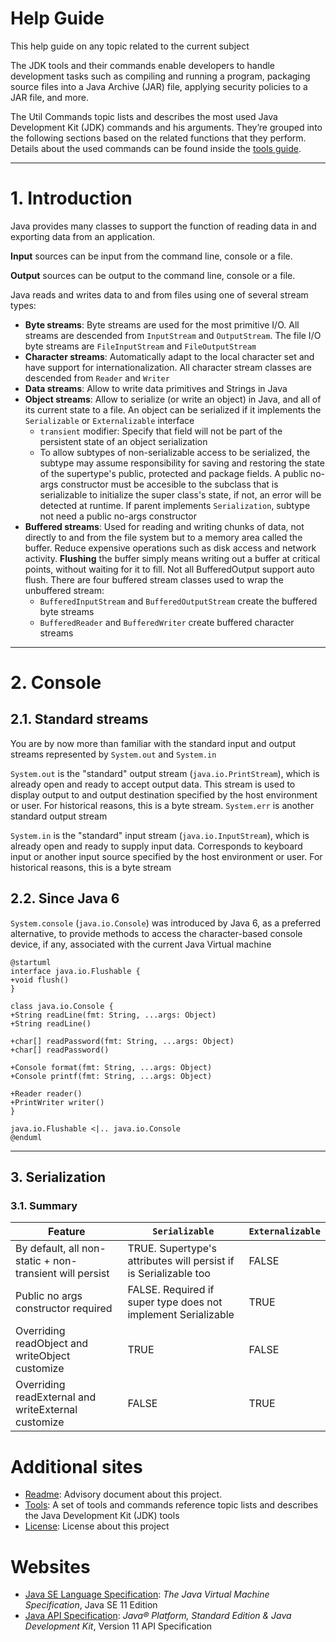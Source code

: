 # Help Guide

This help guide on any topic related to the current subject

The JDK tools and their commands enable developers to handle development tasks such as compiling and running a
program, packaging source files into a Java Archive (JAR) file, applying security policies to a JAR file, and more.

The Util Commands topic lists and describes the most used Java Development Kit (JDK) commands and his arguments.
They’re grouped into the following sections based on the related functions that they perform. Details about the
used commands can be found inside the [tools guide](./TOOLS.md).

---

# 1. Introduction

Java provides many classes to support the function of reading data in and exporting data from an application.

**Input** sources can be input from the command line, console or a file.

**Output** sources can be output to the command line, console or a file.

Java reads and writes data to and from files using one of several stream types:

- **Byte streams**: Byte streams are used for the most primitive I/O. All streams are descended from `InputStream`
  and `OutputStream`. The file I/O byte streams are `FileInputStream` and `FileOutputStream`
- **Character streams**: Automatically adapt to the local character set and have support for internationalization.
  All character stream classes are descended from `Reader` and `Writer`
- **Data streams**: Allow to write data primitives and Strings in Java
- **Object streams**: Allow to serialize (or write an object) in Java, and all of its current state to a file. An
  object can be serialized if it implements the `Serializable` or `Externalizable` interface
    - `transient` modifier: Specify that field will not be part of the persistent state of an object serialization
    - To allow subtypes of non-serializable access to be serialized, the subtype may assume responsibility for saving
      and restoring the state of the supertype's public, protected and package fields. A public no-args constructor
      must be accesible to the subclass that is serializable to initialize the super class's state, if not, an error
      will be detected at runtime. If parent implements `Serialization`, subtype not need a public no-args constructor
- **Buffered streams**: Used for reading and writing chunks of data, not directly to and from the file system but
  to a memory area called the buffer. Reduce expensive operations such as disk access and network activity.
  **Flushing** the buffer simply means writing out a buffer at critical points, without waiting for it to fill.
  Not all BufferedOutput support auto flush. There are four buffered stream classes used to wrap the  
  unbuffered stream:
    - `BufferedInputStream` and `BufferedOutputStream` create the buffered byte streams
    - `BufferedReader` and `BufferedWriter` create buffered character streams

---

# 2. Console

## 2.1. Standard streams

You are by now more than familiar with the standard input and output streams represented by `System.out` and
`System.in`

`System.out` is the "standard" output stream (`java.io.PrintStream`), which is already open and ready to accept
output data. This stream is used to display output to and output destination specified by the host environment or
user. For historical reasons, this is a byte stream. `System.err` is another standard output stream

`System.in` is the "standard" input stream (`java.io.InputStream`), which is already open and ready to supply input
data. Corresponds to keyboard input or another input source specified by the host environment or user. For
historical reasons, this is a byte stream

## 2.2. Since Java 6

`System.console` (`java.io.Console`) was introduced by Java 6, as a preferred alternative, to provide methods to
access the character-based console device, if any, associated with the current Java Virtual machine

```plantuml
@startuml
interface java.io.Flushable {
+void flush()
}

class java.io.Console {
+String readLine(fmt: String, ...args: Object)
+String readLine()

+char[] readPassword(fmt: String, ...args: Object)
+char[] readPassword()

+Console format(fmt: String, ...args: Object)
+Console printf(fmt: String, ...args: Object)

+Reader reader()
+PrintWriter writer()
}

java.io.Flushable <|.. java.io.Console
@enduml
```

---

## 3. Serialization

### 3.1. Summary

| Feature                                                 | `Serializable`                                                   | `Externalizable` |
|---------------------------------------------------------|------------------------------------------------------------------|------------------|
| By default, all non-static + non-transient will persist | TRUE. Supertype's attributes will persist if is Serializable too | FALSE            |
| Public no args constructor required                     | FALSE. Required if super type does not implement Serializable    | TRUE             |
| Overriding readObject and writeObject customize         | TRUE                                                             | FALSE            |
| Overriding readExternal and writeExternal customize     | FALSE                                                            | TRUE             |

# Additional sites

- [Readme](./README.md): Advisory document about this project.
- [Tools](./TOOLS.md): A set of tools and commands reference topic lists and describes the
  Java Development Kit (JDK) tools
- [License](./LICENSE): License about this project

# Websites

- [Java SE Language Specification](https://docs.oracle.com/javase/specs/jls/se11/html/index.html): _The Java
  Virtual Machine Specification_, Java SE 11 Edition
- [Java API Specification](https://docs.oracle.com/en/java/javase/11/docs/api/index.html): _Java® Platform, Standard
  Edition & Java Development Kit_, Version 11 API Specification
